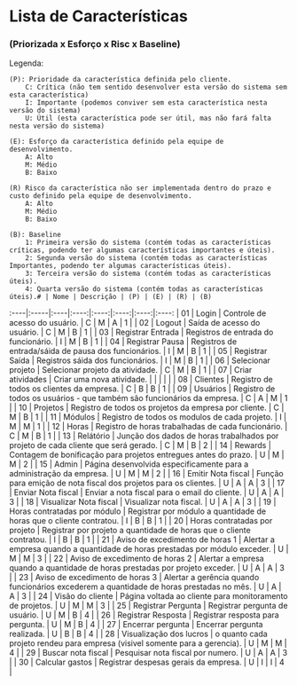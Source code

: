 # Lista de Características
### (Priorizada x Esforço x Risc x Baseline)

Legenda:

    (P): Prioridade da característica definida pelo cliente.
        C: Crítica (não tem sentido desenvolver esta versão do sistema sem esta característica)
        I: Importante (podemos conviver sem esta característica nesta versão do sistema)
        U: Útil (esta característica pode ser útil, mas não fará falta nesta versão do sistema)
    
    (E): Esforço da característica definido pela equipe de desenvolvimento.
        A: Alto
        M: Médio
        B: Baixo

    (R) Risco da característica não ser implementada dentro do prazo e custo definido pela equipe de desenvolvimento.
        A: Alto
        M: Médio
        B: Baixo

    (B): Baseline
        1: Primeira versão do sistema (contém todas as características críticas, podendo ter algumas características importantes e úteis).
        2: Segunda versão do sistema (contém todas as características Importantes, podendo ter algumas características úteis).
        3: Terceira versão do sistema (contém todas as características úteis).
        4: Quarta versão do sistema (contém todas as características úteis).# | Nome | Descrição | (P) | (E) | (R) | (B)
:----|:-----|:----|:----:|:----:|:----:|:----:|:----:
| 01 | Login | Controle de acesso do usuário. | C | M | A | 1 |
| 02 | Logout | Saída de acesso do usuário. | C | M | B | 1 |
| 03 | Registrar Entrada | Registros de entrada do funcionário. | I | M | B | 1 |
| 04 | Registrar Pausa | Registros de entrada/sáida de pausa dos funcionários. | I | M | B | 1 |
| 05 | Registrar Saída | Registros sáida dos funcionários. | I | M | B | 1 |
| 06 | Selecionar projeto | Selecionar projeto da atividade. | C | M | B | 1 |
| 07 | Criar atividades | Criar uma nova atividade. | | | | |
| 08 | Clientes | Registro de todos os clientes da empresa. | C | B | B | 1 |
| 09 | Usuários | Registro de todos os usuários - que também são funcionários da empresa. | C | A | M | 1 |
| 10 | Projetos | Registro de todos os projetos da empresa por cliente. | C | M | B | 1 |
| 11 | Módulos | Registro de todos os modulos de cada projeto. | I | M | M | 1 |
| 12 | Horas | Registro de horas trabalhadas de cada funcionário. | C | M | B | 1 |
| 13 | Relátório | Junção dos dados de horas trabalhados por projeto de cada cliente que será gerado. | C | M | B | 2 |
| 14 | Rewards | Contagem de bonificação para projetos entregues antes do prazo. | U | M | M | 2 |
| 15 | Admin | Página desenvolvida especificamente para a administração da empresa. | U | M | M | 2 |
| 16 | Emitir Nota fiscal | Função para emição de nota fiscal dos projetos para os clientes. | U | A | A | 3 |
| 17 | Enviar Nota fiscal | Enviar a nota fiscal para o email do cliente. | U | A | A | 3 |
| 18 | Visualizar Nota fiscal | Visualizar nota fiscal. | U | A | A | 3 |
| 19 | Horas contratadas por módulo | Registrar por módulo a quantidade de horas que o cliente contratou. | I | B | B | 1 |
| 20 | Horas contratadas por projeto | Registrar por projeto a quantidade de horas que o cliente contratou. | I | B | B | 1 |
| 21 | Aviso de excedimento de horas 1 | Alertar a empresa quando a quantidade de horas prestadas por módulo exceder. | U | M | M | 3 |
| 22 | Aviso de excedimento de horas 2 | Alertar a empresa quando a quantidade de horas prestadas por projeto exceder. | U | A | A | 3 |
| 23 | Aviso de excedimento de horas 3 | Alertar a gerência quando funcionários excederem a quantidade de horas prestadas no mês. | U | A | A | 3 |
| 24 | Visão do cliente | Página voltada ao cliente para monitoramento de projetos. | U | M | M | 3 |
| 25 | Registrar Pergunta | Registrar pergunta de usuário. | U | M | B | 4 |
| 26 | Registrar Resposta | Registrar resposta para pergunta. | U | M | B | 4 |
| 27 | Encerrar pergunta | Encerrar pergunta realizada. | U | B | B | 4 |
| 28 | Visualização dos lucros | o quanto cada projeto rendeu para empresa (visivel somente para a gerencia). | U | M | M | 4 |
| 29 | Buscar nota fiscal | Pesquisar nota fiscal por numero. | U | A | A | 3 |
| 30 | Calcular gastos | Registrar despesas gerais da empresa. | U | I | I | 4 |